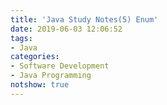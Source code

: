 ```yaml
---
title: 'Java Study Notes(5) Enum'
date: 2019-06-03 12:06:52
tags: 
- Java
categories: 
- Software Development
- Java Programming
notshow: true
---
```

